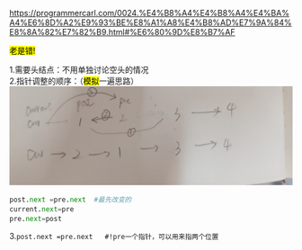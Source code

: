 https://programmercarl.com/0024.%E4%B8%A4%E4%B8%A4%E4%BA%A4%E6%8D%A2%E9%93%BE%E8%A1%A8%E4%B8%AD%E7%9A%84%E8%8A%82%E7%82%B9.html#%E6%80%9D%E8%B7%AF

<mark>老是错!</mark>

1.需要头结点：不用单独讨论空头的情况  
2.指针调整的顺序：（<mark>模拟</mark>一遍思路）
![img.png](img.png)
```python
post.next =pre.next  #最先改变的
current.next=pre
pre.next=post
```
3.`post.next =pre.next   #!pre一个指针，可以用来指两个位置`